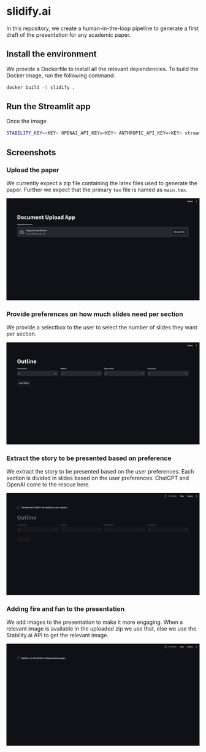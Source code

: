 # slidify.ai

In this repository, we create a human-in-the-loop pipeline to generate a first draft of the presentation for any academic paper.

## Install the environment

We provide a Dockerfile to install all the relevant dependencies. To build the Docker image, run the following command:

```bash
docker build -t slidify .
```

## Run the Streamlit app

Once the image 

```bash
STABILITY_KEY=<KEY> OPENAI_API_KEY=<KEY> ANTHROPIC_API_KEY=<KEY> streamlit run streamlit_app.py
```

## Screenshots

### Upload the paper

We currently expect a zip file containing the latex files used to generate the paper. Further we expect that the primary `tex` file is named as `main.tex`.

![Upload the paper](./screenshots/upload.png)

### Provide preferences on how much slides need per section

We provide a selectbox to the user to select the number of slides they want per section.

![Provide preferences on how much slides need per section](./screenshots/user_preferences.png)

### Extract the story to be presented based on preference

We extract the story to be presented based on the user preferences. Each section is divided in slides based on the user preferences. ChatGPT and OpenAI come to the rescue here.

![Extract the story to be presented based on preference](./screenshots/chatgpt.png)

### Adding fire and fun to the presentation

We add images to the presentation to make it more engaging. When a relevant image is available in the uploaded zip we use that, else we use the Stability.ai API to get the relevant image.

![Adding fire and fun to the presentation](./screenshots/stability.png)